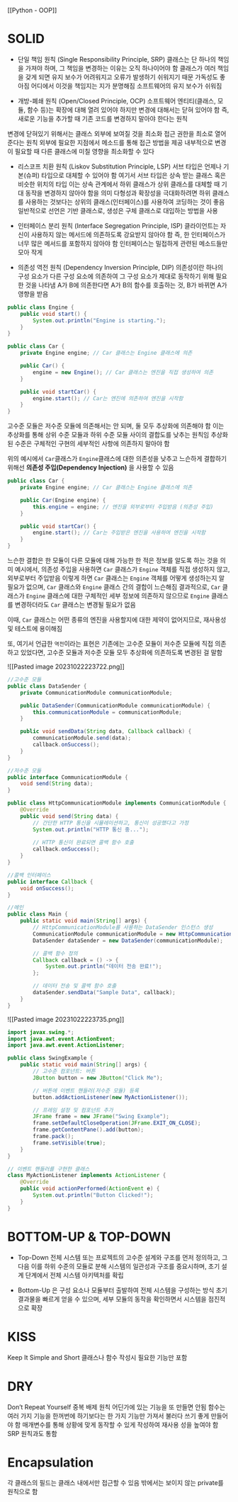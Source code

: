 [[Python - OOP]]
# SOLID
-  단일 책임 원칙 (Single Responsibility Principle, SRP)
클래스는 단 하나의 책임을 가져야 하며, 
그 책임을 변경하는 이유는 오직 하나이어야 함
클래스가 여러 책임을 갖게 되면 유지 보수가 어려워지고 오류가 발생하기 쉬워지기 때문
가독성도 좋아짐
어디에서 이것을 책임지는 지가 분명해짐
소프트웨어의 유지 보수가 쉬워짐
    
- 개방-폐쇄 원칙 (Open/Closed Principle, OCP)
소프트웨어 엔티티(클래스, 모듈, 함수 등)는 확장에 대해 열려 있어야 하지만 변경에 대해서는 닫혀 있어야 함
즉, 새로운 기능을 추가할 때 기존 코드를 변경하지 말아야 한다는 원칙

변경에 닫혀있기 위해서는 
클래스 외부에 보여질 것을 최소화
접근 권한을 최소로 열어준다는 원칙
외부에 필요한 지점에서 메소드를 통해 접근 방법을 제공 
내부적으로 변경이 필요할 때 다른 클래스에 미칠 영향을 최소화할 수 있다
    
- 리스코프 치환 원칙 (Liskov Substitution Principle, LSP)
서브 타입은 언제나 기본(슈퍼) 타입으로 대체할 수 있어야 함
여기서 서브 타입은 상속 받는 클래스 혹은 비슷한 위치의 타입
이는 상속 관계에서 하위 클래스가 상위 클래스를 대체할 때 기대 동작을 변경하지 않아야 함을 의미
다형성과 확장성을 극대화하려면 하위 클래스를 사용하는 것보다는 
상위의 클래스(인터페이스)를 사용하여 코딩하는 것이 좋음
일반적으로 선언은 기반 클래스로, 생성은 구체 클래스로 대입하는 방법을 사용
    
- 인터페이스 분리 원칙 (Interface Segregation Principle, ISP)
클라이언트는 자신이 사용하지 않는 메서드에 의존하도록 강요받지 않아야 함
즉, 한 인터페이스가 너무 많은 메서드를 포함하지 않아야 함
인터페이스는 밀접하게 관련된 메소드들만 모아 작게
 
- 의존성 역전 원칙 (Dependency Inversion Principle, DIP)
의존성이란 하나의 구성 요소가 다른 구성 요소에 의존하여 그 구성 요소가 제대로 동작하기 위해 필요한 것을 나타냄
A가 B에 의존한다면 A가 B의 함수를 호출하는 것, B가 바뀌면 A가 영향을 받음
```java
public class Engine {
    public void start() {
        System.out.println("Engine is starting.");
    }
}

public class Car {
    private Engine engine; // Car 클래스는 Engine 클래스에 의존

    public Car() {
        engine = new Engine(); // Car 클래스는 엔진을 직접 생성하여 의존
    }

    public void startCar() {
        engine.start(); // Car는 엔진에 의존하여 엔진을 시작함
    }
}
```

고수준 모듈은 저수준 모듈에 의존해서는 안 되며, 둘 모두 추상화에 의존해야 함
이는 추상화를 통해 상위 수준 모듈과 하위 수준 모듈 사이의 결합도를 낮추는 원칙임
추상화된 수준은 구체적인 구현의 세부적인 사항에 의존하지 말아야 함

위의 예시에서 `Car`클래스가 `Engine`클래스에 대한 의존성을 낮추고 느슨하게 결합하기 위해선 
**의존성 주입(Dependency Injection)** 을 사용할 수 있음

```java
public class Car {
    private Engine engine; // Car 클래스는 Engine 클래스에 의존

    public Car(Engine engine) {
        this.engine = engine; // 엔진을 외부로부터 주입받음 (의존성 주입)
    }

    public void startCar() {
        engine.start(); // Car는 주입받은 엔진을 사용하여 엔진을 시작함
    }
}
```

느슨한 결합은 한 모듈이 다른 모듈에 대해 가능한 한 적은 정보를 알도록 하는 것을 의미
예시에서, 의존성 주입을 사용하면 `Car` 클래스가 `Engine` 객체를 직접 생성하지 않고, 외부로부터 주입받음
이렇게 하면 `Car` 클래스는 `Engine` 객체를 어떻게 생성하는지 알 필요가 없으며, `Car` 클래스와 `Engine` 클래스 간의 결합이 느슨해짐
결과적으로, `Car` 클래스가 `Engine` 클래스에 대한 구체적인 세부 정보에 의존하지 않으므로 
`Engine` 클래스를 변경하더라도 `Car` 클래스는 변경될 필요가 없음

이때, `Car` 클래스는 어떤 종류의 엔진을 사용할지에 대한 제약이 없어지므로, 재사용성 및 테스트에 용이해짐

또, 여기서 언급한 `역전`이라는 표현은 
기존에는 고수준 모듈이 저수준 모듈에 직접 의존하고 있었다면,
고수준 모듈과 저수준 모듈 모두 추상화에 의존하도록 변경된 걸 말함

![[Pasted image 20231022223722.png]]

```java
//고수준 모듈
public class DataSender {
    private CommunicationModule communicationModule;

    public DataSender(CommunicationModule communicationModule) {
        this.communicationModule = communicationModule;
    }

    public void sendData(String data, Callback callback) {
        communicationModule.send(data);
        callback.onSuccess();
    }
}

//저수준 모듈
public interface CommunicationModule {
    void send(String data);
}

public class HttpCommunicationModule implements CommunicationModule {
    @Override
    public void send(String data) {
        // 간단한 HTTP 통신을 시뮬레이션하고, 통신이 성공했다고 가정 
        System.out.println("HTTP 통신 중..."); 
        
        // HTTP 통신이 완료되면 콜백 함수 호출 
        callback.onSuccess();
    }
}

//콜백 인터페이스
public interface Callback {
    void onSuccess();
}

//메인
public class Main {
    public static void main(String[] args) {
        // HttpCommunicationModule를 사용하는 DataSender 인스턴스 생성
        CommunicationModule communicationModule = new HttpCommunicationModule();
        DataSender dataSender = new DataSender(communicationModule);

        // 콜백 함수 정의
        Callback callback = () -> {
            System.out.println("데이터 전송 완료!");
        };

        // 데이터 전송 및 콜백 함수 호출
        dataSender.sendData("Sample Data", callback);
    }
}

```


![[Pasted image 20231022223735.png]]

```java
import javax.swing.*;
import java.awt.event.ActionEvent;
import java.awt.event.ActionListener;

public class SwingExample {
    public static void main(String[] args) {
        // 고수준 컴포넌트: 버튼
        JButton button = new JButton("Click Me");

        // 버튼에 이벤트 핸들러(저수준 모듈) 등록
        button.addActionListener(new MyActionListener());

        // 프레임 설정 및 컴포넌트 추가
        JFrame frame = new JFrame("Swing Example");
        frame.setDefaultCloseOperation(JFrame.EXIT_ON_CLOSE);
        frame.getContentPane().add(button);
        frame.pack();
        frame.setVisible(true);
    }
}

// 이벤트 핸들러를 구현한 클래스
class MyActionListener implements ActionListener {
    @Override
    public void actionPerformed(ActionEvent e) {
        System.out.println("Button Clicked!");
    }
}
```

# BOTTOM-UP & TOP-DOWN
- Top-Down
전체 시스템 또는 프로젝트의 고수준 설계와 구조를 먼저 정의하고, 
그 다음 이를 하위 수준의 모듈로 분해
시스템의 일관성과 구조를 중요시하며,
초기 설계 단계에서 전체 시스템 아키텍처를 확립

- Bottom-Up
은 구성 요소나 모듈부터 출발하여 전체 시스템을 구성하는 방식
초기 결과물을 빠르게 얻을 수 있으며, 
세부 모듈의 동작을 확인하면서 시스템을 점진적으로 확장

# KISS
Keep It Simple and Short
클래스나 함수 작성시 필요한 기능만 포함


# DRY
Don’t Repeat Yourself
중복 배제 원칙
어딘가에 있는 기능을 또 만들면 안됨
함수는 여러 가지 기능을 한꺼번에 하기보다는
한 가지 기능만 가져서 불러다 쓰기 좋게 만들어야 함
매개변수를 통해 상황에 맞게 동작할 수 있게 작성하여 재사용 성을 높여야 함
SRP 원칙과도 통함


# Encapsulation
각 클래스의 필드는 클래스 내에서만 접근할 수 있음
밖에서는 보이지 않는 private를 원칙으로 함


